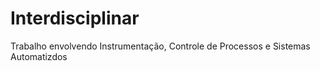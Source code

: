 # Interdisciplinar
Trabalho envolvendo Instrumentação, Controle de Processos e Sistemas Automatizdos
